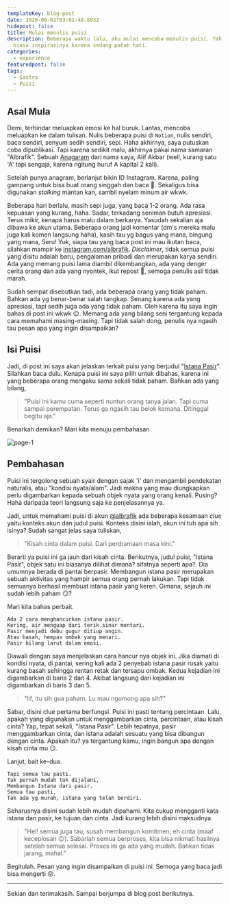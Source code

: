 ```yaml
---
templateKey: blog-post
date: 2020-06-02T03:01:48.893Z
hidepost: false
title: Mulai menulis puisi
description: Beberapa waktu lalu, aku mulai mencoba menulis puisi. Yah, seperti
  biasa inspirasinya karena sedang patah hati.
categories:
  - experience
featuredpost: false
tags:
  - Sastra
  - Puisi
---
```

## Asal Mula

Demi, terhindar meluapkan emosi ke hal buruk. Lantas, mencoba meluapkan ke dalam tulisan. Nulis beberapa puisi di `Notion`, nulis sendiri, baca sendiri, senyum sedih sendiri, sepi. Haha akhirnya, saya putuskan coba dipublikasi. Tapi karena sedikit malu, akhirnya pakai nama samaran "Albrafik". Sebuah [Anagaram](https://en.wikipedia.org/wiki/Anagram) dari nama saya, Alif Akbar (well, kurang satu 'A' tapi sengaja, karena ngitung huruf A kapital 2 kali). 

Setelah punya anagram, berlanjut bikin ID Instagram. Karena, paling gampang untuk bisa buat orang singgah dan baca 🤣. Sekaligus bisa digunakan *stalking* mantan kan, sambil nyelam minum air wkwk.

Beberapa hari berlalu, masih sepi juga, yang baca 1-2 orang. Ada rasa kepuasan yang kurang, haha. Sadar, terkadang seniman butuh apresiasi. Terus mikir, kenapa harus malu dalam berkarya. Yasudah sekalian aja dibawa ke akun utama. Beberapa orang jadi komentar (dm's mereka malu juga kali komen langsung haha), kasih tau yg bagus yang mana, bingung yang mana, Seru! Yuk, siapa tau yang baca post ini mau ikutan baca, silahkan mampir ke [instagram.com/albrafik](https://instagram.com/albrafik). *Disclaimer*, tidak semua puisi yang disitu adalah baru, pengalaman pribadi dan merupakan karya sendiri. Ada yang memang puisi lama diambil dikembangkan, ada yang denger cerita orang dan ada yang nyontek, ikut repost 🤭, semoga penulis asli tidak marah.

Sudah sempat disebutkan tadi, ada beberapa orang yang tidak paham. Bahkan ada yg benar-benar salah tangkap. Senang karena ada yang apresiasi, tapi sedih juga ada yang tidak paham. Oleh karena itu saya ingin bahas di post ini wkwk 😉. Memang ada yang bilang seni tergantung kepada cara memahami masing-masing. Tapi tidak salah dong, penulis nya ngasih tau pesan apa yang ingin disampaikan?

## Isi Puisi

Jadi, di post ini saya akan jelaskan terkait puisi yang berjudul "[Istana Pasir](https://www.instagram.com/p/CAmVmffpm-P)". Silahkan baca dulu. Kenapa puisi ini saya pilih untuk dibahas, karena ini yang beberapa orang mengaku sama sekali tidak paham. Bahkan ada yang bilang, 
> "Puisi ini kamu cuma seperti nuntun orang tanya jalan. Tapi cuma sampai perempatan. Terus ga ngasih tau belok kemana. Ditinggal begitu aja."

Benarkah demikan? Mari kita menuju pembahasan

![](/images/uploads/istana-page-1.jpg "page-1")

## Pembahasan

Puisi ini tergolong sebuah syair dengan sajak 'i' dan mengambil pendekatan naturalis, atau "kondisi nyata/alam". Jadi makna yang mau diungkapkan perlu digambarkan kepada sebuah objek nyata yang orang kenali. Pusing? Haha daripada teori langsung saja ke penjelasannya ya. 

Jadi, untuk memahami puisi di akun [@albrafik](https://instagram.com/albrafik) ada beberapa kesamaan _clue_ yaitu konteks akun dan judul puisi. Konteks disini ialah, akun ini tuh apa sih isinya? Sudah sangat jelas saya tuliskan, 

> "Kisah cinta dalam puisi. Dari perdramaan masa kini."

Berarti ya puisi ini ga jauh dari kisah cinta. Berikutnya, judul puisi, "Istana Pasir", objek satu ini biasanya dilihat dimana? sifatnya seperti apa?. Dia umumnya berada di pantai berpasir. Membangun istana pasir merupakan sebuah aktivitas yang hampir semua orang pernah lakukan. Tapi tidak semuanya berhasil membuat istana pasir yang keren. Gimana, sejauh ini sudah lebih paham 😏?

Mari kita bahas perbait.

```
Ada 2 cara menghancurkan istana pasir.
Kering, air menguap dari terik sinar mentari.
Pasir menjadi debu gugur ditiup angin.
Atau basah, hempas ombak yang menari.
Pasir hilang larut dalam emosi.
```

Diawali dengan saya menjelaskan cara hancur nya objek ini. Jika diamati di kondisi nyata, di pantai, sering kali ada 2 penyebab istana pasir rusak yaitu kurang basah sehingga rentan retak dan tersapu ombak. Kedua kejadian ini digambarkan di baris 2 dan 4. Akibat langsung dari kejadian ini digambarkan di baris 3 dan 5. 

> "lif, itu sih gua paham. Lu mau ngomong apa sih?"

Sabar, disini clue pertama berfungsi. Puisi ini pasti tentang percintaan. Lalu, apakah yang digunakan untuk menggambarkan cinta, percintaan, atau kisah cinta? Yap, tepat sekali, "Istana Pasir". Lebih tepatnya, pasir menggambarkan cinta, dan istana adalah sesuatu yang bisa dibangun dengan cinta. Apakah itu? ya tergantung kamu, ingin bangun apa dengan kisah cinta mu 😏.

Lanjut, bait ke-dua.

```
Tapi semua tau pasti.
Tak pernah mudah tuk dijalani,
Membangun Istana dari pasir.
Semua tau pasti,
Tak ada yg murah, istana yang telah berdiri.
```

Seharusnya disini sudah lebih mudah dipahami. Kita cukup mengganti kata istana dan pasir, ke tujuan dan cinta. Jadi kurang lebih disini maksudnya

> "Hei! semua juga tau, susah membangun komitmen, eh cinta (maaf keceplosan 😉). Sabarlah semua berproses, kita bisa nikmati hasilnya setelah semua selesai. Proses ini ga ada yang mudah. Bahkan tidak jarang, mahal."

Begitulah. Pesan yang ingin disampaikan di puisi ini. Semoga yang baca jadi bisa mengerti 😜.

---
Sekian dan terimakasih.
Sampai berjumpa di blog post berikutnya.
